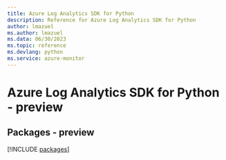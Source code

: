 ```yaml
---
title: Azure Log Analytics SDK for Python
description: Reference for Azure Log Analytics SDK for Python
author: lmazuel
ms.author: lmazuel
ms.data: 06/30/2023
ms.topic: reference
ms.devlang: python
ms.service: azure-monitor
---
```

# Azure Log Analytics SDK for Python - preview
## Packages - preview
[!INCLUDE [packages](log-analytics-index.md)]